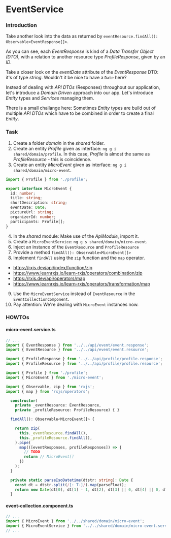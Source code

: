 EventService
============

### Introduction

Take another look into the data as returned by `eventResource.findAll(): Observable<EventResponse[]>`.

As you can see, each _EventResponse_ is kind of a _Data Transfer Object (DTO)_, with a relation to another resource type _ProfileResponse_, given by an _ID_.

Take a closer look on the _eventDate_ attribute of the _EventResponse_ DTO: it's of type _string_. Wouldn't it be nice to have a `Date` here?

Instead of dealing with _API DTOs_ (Responses) throughout our application, let's introduce a _Domain Driven_ approach into our app. Let's introduce _Entity_ types and _Services_ managing them.

There is a small challange here: Sometimes _Entity_ types are build out of multiple _API DTOs_ which have to be combined in order to create a final _Entity_.

### Task

1. Create a folder _domain_ in the _shared_ folder.
2. Create an entity _Profile_ given as interface: `ng g i shared/domain/profile`. 
In this case, _Profile_ is almost the same as _ProfileResource_ - this is coincidence.
3. Create an entity _MicroEvent_ given as interface: `ng g i shared/domain/micro-event`.

```ts
import { Profile } from './profile';

export interface MicroEvent {
  id: number;
  title: string;
  shortDescription: string;
  eventDate: Date;
  pictureUrl: string;
  organizerId: number;
  participants: Profile[];
}

```
4. In the _shared_ module: Make use of the _ApiModule_, import it.
5. Create a `MicroEventService`: `ng g s shared/domain/micro-event`.
6. Inject an instance of the `EventResource` and `ProfileResource` 
7. Provide a method `findAll(): Observable<MicroEvent[]>`
8. Implement `findAll` using the `zip` function and the `map` operator.

- https://rxjs.dev/api/index/function/zip
- https://www.learnrxjs.io/learn-rxjs/operators/combination/zip
- https://rxjs.dev/api/operators/map
- https://www.learnrxjs.io/learn-rxjs/operators/transformation/map

9. Use the `MicroEventService` instead of `EventResource` in the `EventCollectionComponent`.
10. Pay attention: We're dealing with `MicroEvent` instances now.

### HOWTOs

#### micro-event.service.ts
```ts
// ...
import { EventResponse } from '../../api/event/event.response';
import { EventResource } from '../../api/event/event.resource';

import { ProfileResponse } from '../../api/profile/profile.response';
import { ProfileResource } from '../../api/profile/profile.resource';

import { Profile } from './profile';
import { MicroEvent } from './micro-event';

import { Observable, zip } from 'rxjs';
import { map } from 'rxjs/operators';
```

```ts
  constructor(
    private _eventResource: EventResource,
    private _profileResource: ProfileResource) { }
```

```ts
  findAll(): Observable<MicroEvent[]> {

    return zip(
      this._eventResource.findAll(),
      this._profileResource.findAll(),
    ).pipe(
      map(([eventResponses, profileResponses]) => {
        // TODO
        return // MicroEvent[]
      })
    );
  }
```

```ts
  private static parseIsoDatetime(dtstr: string): Date {
    const dt = dtstr.split(/[: T-]/).map(parseFloat);
    return new Date(dt[0], dt[1] - 1, dt[2], dt[3] || 0, dt[4] || 0, dt[5] || 0, 0);
  }
```

#### event-collection.component.ts
```ts
// ...
import { MicroEvent } from '../../shared/domain/micro-event';
import { MicroEventService } from '../../shared/domain/micro-event.service';
// ...
```
